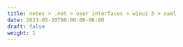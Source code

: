 ```yaml
---
title: notes > .net > user interfaces > winui 3 > xaml
date: 2023-05-30T00:00:00-06:00
draft: false
weight: 1
---
```

